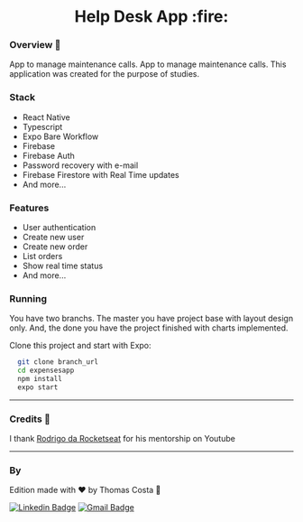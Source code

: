 <h1 align="center">
 Help Desk App :fire:
</h1>


### Overview :book:
App to manage maintenance calls. App to manage maintenance calls. This application was created for the purpose of studies.


### Stack

- React Native
- Typescript
- Expo Bare Workflow
- Firebase
- Firebase Auth
- Password recovery with e-mail
- Firebase Firestore with Real Time updates
- And more...


### Features

- User authentication 
- Create new user
- Create new order
- List orders
- Show real time status
- And more...


### Running

You have two branchs. The master you have project base with layout design only. And, the done you have the project finished with charts implemented.

Clone this project and start with Expo: 
```bash
  git clone branch_url
  cd expensesapp
  npm install
  expo start
```
---

### Credits 🤝
I thank [Rodrigo da Rocketseat](https://github.com/rodrigorgtic/ "Rodrigo da Rocketseat") for his mentorship on Youtube

---
### By
Edition made with ❤️ by Thomas Costa 👋

[![Linkedin Badge](https://img.shields.io/badge/-Thomas%20Costa-blue?style=flat-square&logo=Linkedin&logoColor=white&link=https://www.linkedin.com/in/tgmarinho/)](https://www.linkedin.com/in/thomasjeffcosta/) 
[![Gmail Badge](https://img.shields.io/badge/-thomas.jeffcosta@gmail.com-c14438?style=flat-square&logo=Gmail&logoColor=white&link=mailto:thomas.jeffcosta@gmail.com)](mailto:thomas.jeffcosta@gmail.com)
